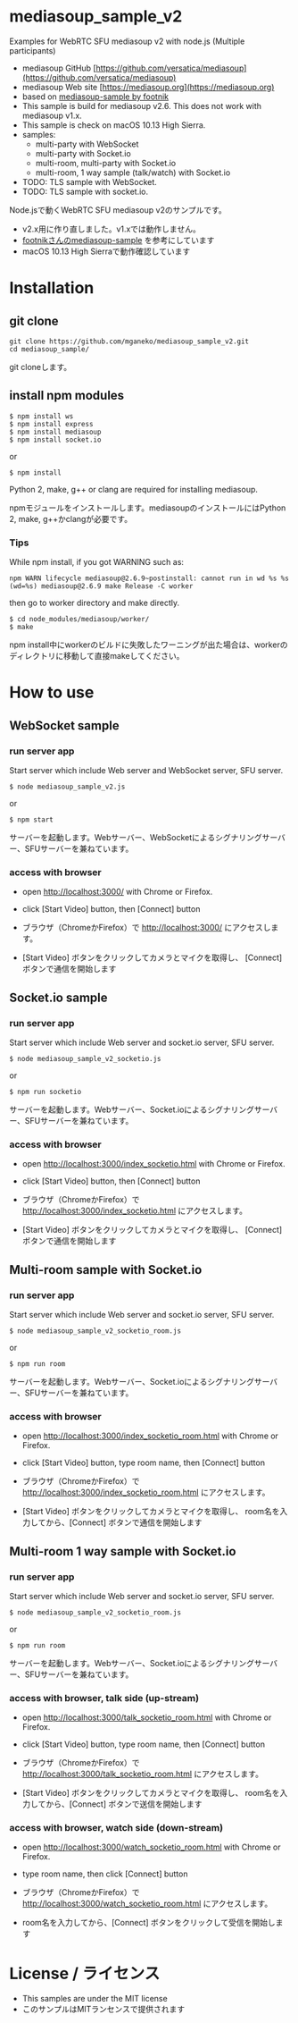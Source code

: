 # mediasoup_sample_v2
Examples for WebRTC SFU mediasoup v2 with node.js (Multiple participants)

* mediasoup GitHub [https://github.com/versatica/mediasoup](https://github.com/versatica/mediasoup)
* mediasoup Web site [https://mediasoup.org](https://mediasoup.org)
* based on [mediasoup-sample by footnik](https://github.com/footniko/mediasoup-sample)
* This sample is build for mediasoup v2.6. This does not work with mediasoup v1.x.
* This sample is check on macOS 10.13 High Sierra.
* samples:
  * multi-party with WebSocket
  * multi-party with Socket.io
  * multi-room, multi-party with Socket.io
  * multi-room, 1 way sample (talk/watch) with Socket.io
* TODO: TLS sample with WebSocket. 
* TODO: TLS sample with socket.io.

Node.jsで動くWebRTC SFU mediasoup v2のサンプルです。

* v2.x用に作り直しました。v1.xでは動作しません。
* [footnikさんのmediasoup-sample](https://github.com/footniko/mediasoup-sample) を参考にしています
* macOS 10.13 High Sierraで動作確認しています




# Installation

## git clone
```
git clone https://github.com/mganeko/mediasoup_sample_v2.git
cd mediasoup_sample/
```
git cloneします。

## install npm modules

```
$ npm install ws
$ npm install express
$ npm install mediasoup
$ npm install socket.io
```
or
```
$ npm install
```

Python 2, make, g++ or clang are required for installing mediasoup.

npmモジュールをインストールします。mediasoupのインストールにはPython 2, make, g++かclangが必要です。

### Tips

While npm install, if you got WARNING such as:

```
npm WARN lifecycle mediasoup@2.6.9~postinstall: cannot run in wd %s %s (wd=%s) mediasoup@2.6.9 make Release -C worker 
```

then go to worker directory and make directly.

```
$ cd node_modules/mediasoup/worker/
$ make
```

npm install中にworkerのビルドに失敗したワーニングが出た場合は、workerのディレクトリに移動して直接makeしてください。


# How to use

## WebSocket sample

### run server app

Start server which include Web server and WebSocket server, SFU server.

```
$ node mediasoup_sample_v2.js
```
or
```
$ npm start
```

サーバーを起動します。Webサーバー、WebSocketによるシグナリングサーバー、SFUサーバーを兼ねています。


### access with browser

* open [http://localhost:3000/](http://localhost:3000/) with Chrome or Firefox.
* click [Start Video] button, then [Connect] button

* ブラウザ（ChromeかFirefox）で [http://localhost:3000/](http://localhost:3000/) にアクセスします。
* [Start Video] ボタンをクリックしてカメラとマイクを取得し、 [Connect] ボタンで通信を開始します

## Socket.io sample

### run server app

Start server which include Web server and socket.io server, SFU server.

```
$ node mediasoup_sample_v2_socketio.js
```
or
```
$ npm run socketio
```

サーバーを起動します。Webサーバー、Socket.ioによるシグナリングサーバー、SFUサーバーを兼ねています。

### access with browser

* open [http://localhost:3000/index_socketio.html](http://localhost:3000/index_socketio.html) with Chrome or Firefox.
* click [Start Video] button, then [Connect] button

* ブラウザ（ChromeかFirefox）で [http://localhost:3000/index_socketio.html](http://localhost:3000/index_socketio.html) にアクセスします。
* [Start Video] ボタンをクリックしてカメラとマイクを取得し、 [Connect] ボタンで通信を開始します

## Multi-room sample with Socket.io

### run server app

Start server which include Web server and socket.io server, SFU server.

```
$ node mediasoup_sample_v2_socketio_room.js
```
or
```
$ npm run room
```

サーバーを起動します。Webサーバー、Socket.ioによるシグナリングサーバー、SFUサーバーを兼ねています。

### access with browser

* open [http://localhost:3000/index_socketio_room.html](http://localhost:3000/index_socketio_room.html) with Chrome or Firefox.
* click [Start Video] button, type room name, then [Connect] button

* ブラウザ（ChromeかFirefox）で [http://localhost:3000/index_socketio_room.html](http://localhost:3000/index_socketio_room.html) にアクセスします。
* [Start Video] ボタンをクリックしてカメラとマイクを取得し、 room名を入力してから、[Connect] ボタンで通信を開始します

## Multi-room 1 way sample with Socket.io

### run server app

Start server which include Web server and socket.io server, SFU server.

```
$ node mediasoup_sample_v2_socketio_room.js
```
or
```
$ npm run room
```

サーバーを起動します。Webサーバー、Socket.ioによるシグナリングサーバー、SFUサーバーを兼ねています。

### access with browser, talk side (up-stream)

* open [http://localhost:3000/talk_socketio_room.html](http://localhost:3000/talk_socketio_room.html) with Chrome or Firefox.
* click [Start Video] button, type room name, then [Connect] button

* ブラウザ（ChromeかFirefox）で [http://localhost:3000/talk_socketio_room.html](http://localhost:3000/talk_socketio.html) にアクセスします。
* [Start Video] ボタンをクリックしてカメラとマイクを取得し、 room名を入力してから、[Connect] ボタンで送信を開始します

### access with browser, watch side (down-stream)

* open [http://localhost:3000/watch_socketio_room.html](http://localhost:3000/talk_socketio_room.html) with Chrome or Firefox.
* type room name, then click [Connect] button

* ブラウザ（ChromeかFirefox）で [http://localhost:3000/watch_socketio_room.html](http://localhost:3000/watch_socketio_room.html) にアクセスします。
* room名を入力してから、[Connect] ボタンをクリックして受信を開始します


# License / ライセンス

* This samples are under the MIT license
* このサンプルはMITランセンスで提供されます
